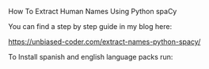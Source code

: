 How To Extract Human Names Using Python spaCy

You can find a step by step guide in my blog here:

https://unbiased-coder.com/extract-names-python-spacy/

To Install spanish and english language packs run:

